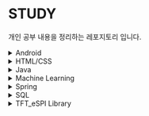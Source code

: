# STUDY
 개인 공부 내용을 정리하는 레포지토리 입니다.
 
<details>
 <summary>Android</summary>

## Language
![Java](https://img.shields.io/badge/Java-ED8B00?style=for-the-badge&logo=openjdk&logoColor=white)
![Android](https://img.shields.io/badge/Android-3DDC84.svg?style=for-the-badge&logo=Android&logoColor=white)

## Tools
![Android Studio](https://img.shields.io/badge/Android%20Studio-3DDC84.svg?style=for-the-badge&logo=Android-Studio&logoColor=white)
</details>

<details>
 <summary>HTML/CSS</summary>
 
## Language
![HTML5](https://img.shields.io/badge/html5-%23E34F26.svg?style=for-the-badge&logo=html5&logoColor=white)
![CSS3](https://img.shields.io/badge/css3-%231572B6.svg?style=for-the-badge&logo=css3&logoColor=white)
## Tools
![WebStorm](https://img.shields.io/badge/webstorm-143?style=for-the-badge&logo=webstorm&logoColor=white&color=black)
![Visual Studio Code](https://img.shields.io/badge/Visual%20Studio%20Code-0078d7.svg?style=for-the-badge&logo=visual-studio-code&logoColor=white)
</details>

<details>
 <summary>Java</summary>
 
## Language
![Java](https://img.shields.io/badge/Java-ED8B00?style=for-the-badge&logo=openjdk&logoColor=white)
## Tools
![Eclipse](https://img.shields.io/badge/Eclipse-FE7A16.svg?style=for-the-badge&logo=Eclipse&logoColor=white)
</details>

<details>
 <summary>Machine Learning</summary>
 
## Language
![Python](https://img.shields.io/badge/python-3670A0?style=for-the-badge&logo=python&logoColor=ffdd54)
 ## Tools
![PyCharm](https://img.shields.io/badge/pycharm-143?style=for-the-badge&logo=pycharm&logoColor=black&color=black&labelColor=green)
![Jupyter Notebook](https://img.shields.io/badge/jupyter-%23FA0F00.svg?style=for-the-badge&logo=jupyter&logoColor=white)
![colab](https://img.shields.io/badge/Colab-F9AB00?style=for-the-badge&logo=googlecolab&color=525252)
</details>

<details>
 <summary>Spring</summary>

## Language
![Java](https://img.shields.io/badge/Java-ED8B00?style=for-the-badge&logo=openjdk&logoColor=white)
![HTML5](https://img.shields.io/badge/html5-%23E34F26.svg?style=for-the-badge&logo=html5&logoColor=white)
![CSS3](https://img.shields.io/badge/css3-%231572B6.svg?style=for-the-badge&logo=css3&logoColor=white)
![Postgres](https://img.shields.io/badge/postgres-%23316192.svg?style=for-the-badge&logo=postgresql&logoColor=white)
## Tools
![Spring](https://img.shields.io/badge/spring-%236DB33F.svg?style=for-the-badge&logo=spring&logoColor=white)
![Apache Maven](https://img.shields.io/badge/Apache%20Maven-C71A36?style=for-the-badge&logo=Apache%20Maven&logoColor=white)
![Apache Tomcat](https://img.shields.io/badge/apache%20tomcat-%23F8DC75.svg?style=for-the-badge&logo=apache-tomcat&logoColor=black)
</details>

<details>
 <summary>SQL</summary>

## Language
![Postgres](https://img.shields.io/badge/postgres-%23316192.svg?style=for-the-badge&logo=postgresql&logoColor=white)
## Tools
![DataGrip](https://img.shields.io/badge/DataGrip-000000.svg?style=for-the-badge&logo=DataGrip&logoColor=white)
</details>


<details>
 <summary>TFT_eSPI Library</summary>
 
## Language
![C++](https://img.shields.io/badge/C%2B%2B-00599C?style=for-the-badge&logo=c%2B%2B&logoColor=white)
## Tools
![Arduino](https://img.shields.io/badge/Arduino_IDE-00979D?style=for-the-badge&logo=arduino&logoColor=white)
</details>
